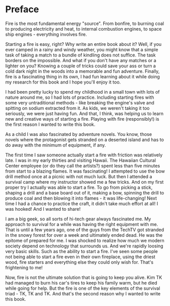 # Preface

Fire is the most fundamental energy "source". From bonfire, to burning coal to producing electricity and heat, to internal combustion engines, to space ship engines - everything involves fire.

Starting a fire is easy, right? Why write an entire book about it? Well, if you ever camped in a rainy and windy weather, you might know that a simple task of taking a match to a bundle of kindling does not suffice. The task borders on the impossible. And what if you don't have any matches or a lighter on you? Knowing a couple of tricks could save your ass or turn a cold dark night in the woods into a memorable and fun adventure. Finally, fire is a fascinating thing in its own, I had fun learning about it while doing my research for this book and I hope you'll enjoy it too.

I had been pretty lucky to spend my childhood in a small town with lots of nature around me, so I had lots of practice. Including starting fires with some very untraditional methods - like breaking the engine's valve and spitting on sodium extracted from it. As kids, we weren't taking it too seriously, we were just having fun. And that, I think, was helping us to learn new and creative ways of starting a fire. Playing with fire (responsibly!) is the first reason I wanted to write this book.

As a child I was also fascinated by adventure novels. You know, those novels where the protagonist gets stranded on a deserted island and has to do away with the minimum of equipment, if any.

The first time I saw someone actually start a fire with friction was relatively late. I was in my early thirties and visiting Hawaii. The Hawaiian Cultural Center employee (or do they call the artists?) spent less than five minutes from start to a blazing flames. It was fascinating! I attempted to use the bow drill method once at a picnic with not much luck. But then I attended a survival camp where my instructor showed me a few tricks. And on my first proper try I actually was able to start a fire. To go from picking a stick, shaping a drill and a base board out of it, making a bow, spinning the drill to produce coal and then blowing it into flames - it was life-changing! Next time I had a chance to practice the craft, it didn't take much effort at all! I was hooked! And I wanted to share!

I am a big geek, so all sorts of hi-tech gear always fascinated me. My approach to survival for a while was having the right equipment with me. That is until a few years ago, one of the guys from the TechTV got stranded in the snowy forest for over a week and ultimately ended dead. He was the epitome of prepared for me. I was shocked to realize how much we modern society depend on technology that surrounds us. And we're rapidly loosing very basic skills. Such as the ability to start a fire. I've seen some people not being able to start a fire even in their own fireplace, using the driest wood, fire starters and everything else they could only wish for. That's frightening to me!

Now, fire is not the ultimate solution that is going to keep you alive. Kim TK had managed to burn his car's tires to keep his family warm, but he died while going for help. But the fire is one of the key elements of the survival triad - TK, TK and TK. And that's the second reason why I wanted to write this book.
